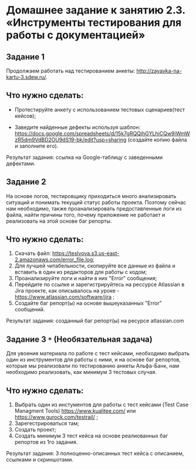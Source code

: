 # Домашнее задание к занятию 2.3. «Инструменты тестирования для работы с документацией»

## Задание 1
Продолжаем работать над тестированием анкеты: http://zayavka-na-kartu-3.sdew.ru/. 

## Что нужно сделать:
* Протестируйте анкету с использованием тестовых сценариев(тест кейсов);

* Заведите найденные дефекты используя шаблон: https://docs.google.com/spreadsheets/d/15k7gRQQihGYLhiCQw9iWmWzR5dm9VdBD2OU9dS19-bk/edit?usp=sharing
(создайте копию файла и заполните его).

Результат задания: ссылка на Google-таблицу с заведенными дефектами. 


## Задание 2

На основе логов, тестировщику приходиться много анализировать ситуаций и понимать текущий статус работы проекта. Поэтому сейчас нам необходимо, также проанализировать предоставленные логи из файла, найти причины того, почему приложение не работает и реализовать на этой основе баг репорты.

## Что нужно сделать:
1. Скачать файл: https://teslvova.s3.us-east-2.amazonaws.com/error_file.log;
2. Для лучшей читабельности, скопируйте все данные из файла и вставить в один из редакторов для работы с кодом;
3. Проанализируйте логи и найти в них "Error" сообщения;
4. Перейдите по ссылке и зарегистрируйтесь на рессурсе Atlassian в Jira проекте, как описывалось на уроке - https://www.atlassian.com/software/jira ;
5. Создайте баг репорт(ы) на основе вышеуказанных "Error" сообщений.

Результат задания: созданный баг репорт(ы) на ресурсе atlassian.com

## Задание 3 `*` (Необязательная задача)

Для увоения материала по работе с тест кейсами, необходимо выбрать один из инструментов для работы с ними, и на основе баг репортов, которые мы реализовали по тестированию анкеты Альфа-Банк, нам необходимо реализовать, как минимум 3 тестовых случая.
## Что нужно сделать:

1. Выбрать один из инстументов для работы с тест кейсами (Test Case Managment Tools) https://www.kualitee.com/ или https://www.gurock.com/testrail/ ;
2. Зарегестрироваться там;
3. Создать проект;
4. Создать минимум 3 тест кейса на основе реалиованных баг репортов из 1го задания.

Результат задания: 3 полноценно-описанных тест кейса с описанием, ссылками и скриншотами.
